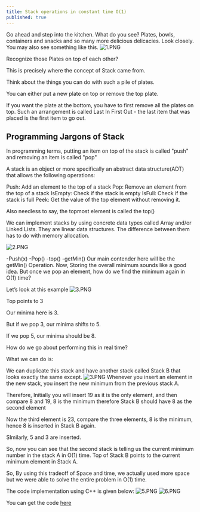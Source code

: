 ```yaml
---
title: Stack operations in constant time O(1)
published: true
---
```

Go ahead and step into the kitchen. 
What do you see? 
Plates, bowls, containers and snacks and so many more delicious delicacies. 
Look closely.
You may also see something like this.
![1.PNG]({{site.baseurl}}/_posts/1.PNG)

Recognize those Plates on top of each other? 

This is precisely where the concept of Stack came from. 

Think about the things you can do with such a pile of plates.

You can either put a new plate on top or remove the top plate.

If you want the plate at the bottom, you have to first remove all the plates on top.
Such an arrangement is called Last In First Out - the last item that was placed is the first item to go out.

## Programming Jargons of Stack
In programming terms, putting an item on top of the stack is called "push" and removing an item is called "pop"

A stack is an object or more specifically an abstract data structure(ADT) that allows the following operations:

Push: Add an element to the top of a stack
Pop: Remove an element from the top of a stack
IsEmpty: Check if the stack is empty
IsFull: Check if the stack is full
Peek: Get the value of the top element without removing it.

Also needless to say, the topmost element is called the top()

We can implement stacks by using concrete data types called Array  and/or Linked Lists. They are linear data structures. The difference between them has to do with memory allocation.

![2.PNG]({{site.baseurl}}/_posts/2.PNG)


-Push(x)
-Pop()
-top()
-getMin()
Our main contender here will be the getMin() Operation.
Now, Storing the overall minimum sounds like a good idea. But once we pop an element, how do we find the minimum again in O(1) time?

Let’s look at this example
![3.PNG]({{site.baseurl}}/_posts/3.PNG)

Top points to 3

Our minima here is 3.

But if we pop 3, our minima shifts to 5.

If we pop 5, our minima should be 8.

How do we go about performing this in real time?

What we can do is:


We can duplicate this stack and have another stack called Stack B that looks exactly the same except.
![3.PNG]({{site.baseurl}}/_posts/3.PNG)
Whenever you insert an element in the new stack, you insert the new minimum from the previous stack A.

Therefore, Initially you will insert 19 as it is the only element, and then compare 8 and 19,
8 is the minimum therefore Stack B should have 8 as the second element

Now the third element is 23, compare the three elements, 8 is the minimum, hence 8 is inserted in Stack B again. 

SImilarly, 5 and 3 are inserted. 

So, now you can see that the second stack is telling us the current minimum number in the stack A in O(1) time.
Top of Stack B points to the current minimum element in Stack A.

So, By using this tradeoff of Space and time, we actually used more space but we were able to solve the entire problem in O(1) time.

The code implementation using C++ is given below:
![5.PNG]({{site.baseurl}}/_posts/5.PNG)
![6.PNG]({{site.baseurl}}/_posts/6.PNG)

You can get the code <a href="https://github.com/Shreya869/get_min-Stack-in-O-1-/tree/master
" target="_top">here</a>
